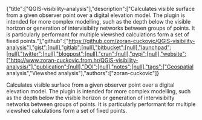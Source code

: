 {"title":["QGIS-visibility-analysis"],"description":["Calculates visible surface from a given observer point over a digital elevation model. The plugin is intended for more complex modelling, such as the depth below the visible horizon or generation of intervisibilty networks between groups of points. It is particularly performant for multiple viewshed calculations form a set of fixed points."],"github":["https://github.com/zoran-cuckovic/QGIS-visibility-analysis"],"gist":[null],"gitlab":[null],"bitbucket":[null],"launchpad":[null],"twitter":[null],"blogpost":[null],"cran":[null],"pypi":[null],"website":["http://www.zoran-cuckovic.from.hr/QGIS-visibility-analysis/"],"publication":[null],"DOI":[null],"notes":[null],"tags":["Geospatial analysis","Viewshed analysis"],"authors":["zoran-cuckovic"]}

Calculates visible surface from a given observer point over a digital elevation model. The plugin is intended for more complex modelling, such as the depth below the visible horizon or generation of intervisibilty networks between groups of points. It is particularly performant for multiple viewshed calculations form a set of fixed points.